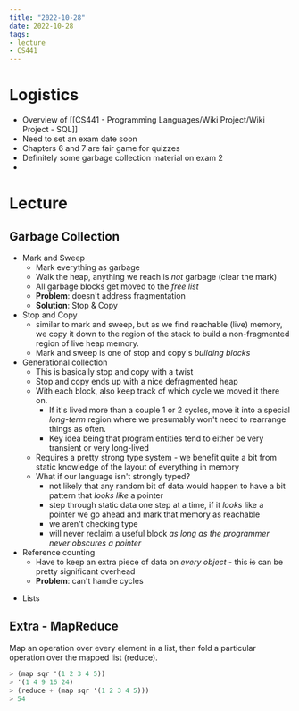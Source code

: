 ```yaml
---
title: "2022-10-28"
date: 2022-10-28
tags:
- lecture
- CS441
---
```


# Logistics
- Overview of [[CS441 - Programming Languages/Wiki Project/Wiki Project - SQL]]
- Need to set an exam date soon
- Chapters 6 and 7 are fair game for quizzes
- Definitely some garbage collection material on exam 2 
- 

# Lecture
## Garbage Collection
- Mark and Sweep
	- Mark everything as garbage
	- Walk the heap, anything we reach is *not* garbage (clear the mark)
	- All garbage blocks get moved to the *free list*
	- **Problem**: doesn't address fragmentation
	- **Solution**: Stop & Copy
- Stop and Copy
	- similar to mark and sweep, but as we find reachable (live) memory, we copy it down to the region of the stack to build a non-fragmented region of live heap memory.
	- Mark and sweep is one of stop and copy's *building blocks*
- Generational collection
	- This is basically stop and copy with a twist
	- Stop and copy ends up with a nice defragmented heap
	- With each block, also keep track of which cycle we moved it there on.
		- If it's lived more than a couple 1 or 2 cycles, move it into a special *long-term* region where we presumably won't need to rearrange things as often.
		- Key idea being that program entities tend to either be very transient or very long-lived
	- Requires a pretty strong type system - we benefit quite a bit from static knowledge of the layout of everything in memory
	- What if our language isn't strongly typed?
		- not likely that any random bit of data would happen to have a bit pattern that *looks like* a pointer
		- step through static data one step at a time, if it *looks* like a pointer we go ahead and mark that memory as reachable
		- we aren't checking type
		- will never reclaim a useful block *as long as the programmer never obscures a pointer*
- Reference counting
	- Have to keep an extra piece of data on *every object* - this ~~is~~ can be pretty significant overhead
	- **Problem**: can't handle cycles
* Lists

## Extra - MapReduce

Map an operation over every element in a list, then fold a particular operation over the mapped list (reduce).

```scheme
> (map sqr '(1 2 3 4 5))
> '(1 4 9 16 24)
> (reduce + (map sqr '(1 2 3 4 5)))
> 54
```
